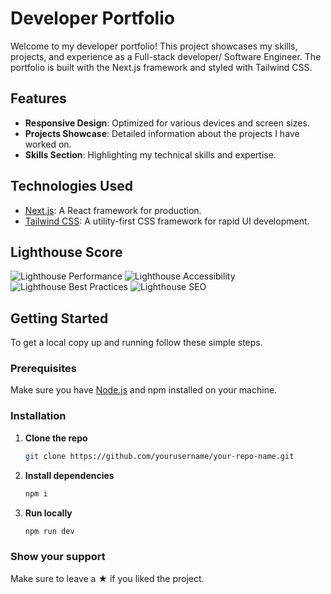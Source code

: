 # Developer Portfolio

Welcome to my developer portfolio! This project showcases my skills, projects, and experience as a Full-stack developer/ Software Engineer. The portfolio is built with the Next.js framework and styled with Tailwind CSS.

## Features

- **Responsive Design**: Optimized for various devices and screen sizes.
- **Projects Showcase**: Detailed information about the projects I have worked on.
- **Skills Section**: Highlighting my technical skills and expertise.

## Technologies Used

- [Next.js](https://nextjs.org/): A React framework for production.
- [Tailwind CSS](https://tailwindcss.com/): A utility-first CSS framework for rapid UI development.

## Lighthouse Score

![Lighthouse Performance](https://img.shields.io/badge/Performance-100-darkgreen)
![Lighthouse Accessibility](https://img.shields.io/badge/Accessibility-95-brightgreen)
![Lighthouse Best Practices](https://img.shields.io/badge/Best%20Practices-100-darkgreen)
![Lighthouse SEO](https://img.shields.io/badge/SEO-91-brightgreen)


## Getting Started

To get a local copy up and running follow these simple steps.

### Prerequisites

Make sure you have [Node.js](https://nodejs.org/) and npm installed on your machine.

### Installation

1. **Clone the repo**
   ```sh
   git clone https://github.com/yourusername/your-repo-name.git
   ```
2. **Install dependencies**
   ```sh
   npm i
   ```
3. **Run locally**
   ```sh
   npm run dev
   ```
### Show your support
Make sure to leave a  &#9733; if you liked the project.
